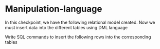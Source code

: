# Manipulation-language

In this checkpoint, we have the following relational model created. Now we must insert data into the different tables using DML language

Write SQL commands to insert the following rows into the corresponding tables

